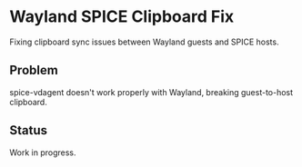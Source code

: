 # Wayland SPICE Clipboard Fix

Fixing clipboard sync issues between Wayland guests and SPICE hosts.

## Problem

spice-vdagent doesn't work properly with Wayland, breaking guest-to-host clipboard.

## Status

Work in progress.
